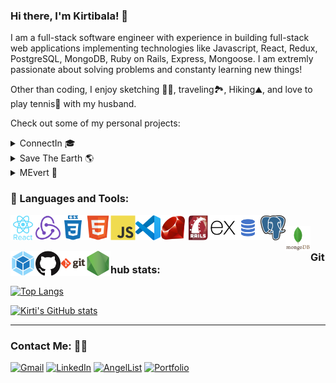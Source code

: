 ### Hi there, I'm Kirtibala! 👋

I am a full-stack software engineer with experience in building full-stack web applications implementing technologies like Javascript, React, Redux, PostgreSQL, MongoDB, Ruby on Rails, Express, Mongoose. I am extremly passionate about solving problems and constanty learning new things!

Other than coding, I enjoy sketching ✍🏼, traveling🏞, Hiking⛰, and love to play tennis🏸 with my husband.

Check out some of my personal projects:

<details>
 <summary> ConnectIn 🎓</summary>
 </br>
 <a href="https://github.com/Kirti-Harode/ConnectIn" target="_blank" title="ConnectIn">
   <img src="https://github.com/Kirti-Harode/ConnectIn/blob/main/app/assets/images/project_pic.png" width="350">
 </a>
 </br>
 
 #### Technologies Used: 
 
 ![Ruby](https://img.shields.io/badge/ruby-%23CC342D.svg?style=for-the-badge&logo=ruby&logoColor=white)
 ![Rails](https://img.shields.io/badge/rails-%23CC0000.svg?style=for-the-badge&logo=ruby-on-rails&logoColor=white)
 ![React](https://img.shields.io/badge/react-%2320232a.svg?style=for-the-badge&logo=react&logoColor=%2361DAFB)
 ![Redux](https://img.shields.io/badge/redux-%23593d88.svg?style=for-the-badge&logo=redux&logoColor=white)
 ![HTML5](https://img.shields.io/badge/html5-%23E34F26.svg?style=for-the-badge&logo=html5&logoColor=white)
 ![CSS3](https://img.shields.io/badge/css3-%231572B6.svg?style=for-the-badge&logo=css3&logoColor=white)
 ![SASS](https://img.shields.io/badge/SASS-hotpink.svg?style=for-the-badge&logo=SASS&logoColor=white)
 ![Postgres](https://img.shields.io/badge/postgres-%23316192.svg?style=for-the-badge&logo=postgresql&logoColor=white)
 ![Heroku](https://img.shields.io/badge/heroku-%23430098.svg?style=for-the-badge&logo=heroku&logoColor=white)
 ![AWS](https://img.shields.io/badge/AWS-%23FF9900.svg?style=for-the-badge&logo=amazon-aws&logoColor=white)
 ![Webpack](https://img.shields.io/badge/webpack-%238DD6F9.svg?style=for-the-badge&logo=webpack&logoColor=black)
 ![NPM](https://img.shields.io/badge/NPM-%23000000.svg?style=for-the-badge&logo=npm&logoColor=white)

</details>

<details>
 <summary font-weight='500'>Save The Earth 🌎</summary>
 </br>
 <a href="https://github.com/Kirti-Harode/SaveTheEarth" target="_blank" title="Save the Earth ">
  <img src="https://github.com/Kirti-Harode/SaveTheEarth/blob/main/images/screenShot.png" width="300">
 </a>
 </br>
 
 #### Technologies Used:
 
 ![JavaScript](https://img.shields.io/badge/javascript-%23323330.svg?style=for-the-badge&logo=javascript&logoColor=%23F7DF1E)
 ![Canvas](https://img.shields.io/badge/Canvas-F5788D.svg?style=for-the-badge&logo=html5&logoColor=white)
 ![HTML5](https://img.shields.io/badge/html5-%23E34F26.svg?style=for-the-badge&logo=html5&logoColor=white)
 ![CSS3](https://img.shields.io/badge/css3-%231572B6.svg?style=for-the-badge&logo=css3&logoColor=white)
 ![Webpack](https://img.shields.io/badge/webpack-%238DD6F9.svg?style=for-the-badge&logo=webpack&logoColor=black)
 ![NPM](https://img.shields.io/badge/NPM-%23000000.svg?style=for-the-badge&logo=npm&logoColor=white)
 
</details>

<details>
 <summary>MEvert 👯 </summary>
 </br>
 <a href="https://github.com/annkim10/mevert" target="_blank" title="Mevert">
    <img src="https://github.com/annkim10/mevert/blob/main/frontend/public/ezgif.com-gif-maker.gif" width="350">
 </a>
 </br>
 
 #### Technologies Used: 
 
 ![Mongoose](https://img.shields.io/badge/Mongoose-%234ea94b.svg?style=for-the-badge&logo=mongoose.js&logoColor=white)
 ![Express.js](https://img.shields.io/badge/express.js-%23404d59.svg?style=for-the-badge&logo=express&logoColor=%2361DAFB)
 ![React](https://img.shields.io/badge/react-%2320232a.svg?style=for-the-badge&logo=react&logoColor=%2361DAFB)
 ![NodeJS](https://img.shields.io/badge/node.js-6DA55F?style=for-the-badge&logo=node.js&logoColor=white)
 ![MongoDB](https://img.shields.io/badge/MongoDB-%234ea94b.svg?style=for-the-badge&logo=mongodb&logoColor=white)
 ![HTML5](https://img.shields.io/badge/html5-%23E34F26.svg?style=for-the-badge&logo=html5&logoColor=white)
 ![CSS3](https://img.shields.io/badge/css3-%231572B6.svg?style=for-the-badge&logo=css3&logoColor=white)
 ![Heroku](https://img.shields.io/badge/heroku-%23430098.svg?style=for-the-badge&logo=heroku&logoColor=white)
 ![NPM](https://img.shields.io/badge/NPM-%23000000.svg?style=for-the-badge&logo=npm&logoColor=white)
 
</details>


### 🧰 Languages and Tools:
<div>
  <img src="https://github.com/devicons/devicon/blob/master/icons/react/react-original-wordmark.svg" title="React" alt="React" align="left" width="40" height="40"/>&nbsp;
  <img src="https://github.com/devicons/devicon/blob/master/icons/redux/redux-original.svg" title="Redux" alt="Redux " align="left" width="40" height="40"/>&nbsp;
  <img src="https://github.com/devicons/devicon/blob/master/icons/css3/css3-plain-wordmark.svg"  title="CSS3" alt="CSS" align="left" width="40" height="40"/>&nbsp;
  <img src="https://github.com/devicons/devicon/blob/master/icons/html5/html5-original.svg" title="HTML5" alt="HTML" align="left" width="40" height="40"/>&nbsp;
  <img src="https://github.com/devicons/devicon/blob/master/icons/javascript/javascript-original.svg" title="JavaScript" align="left" alt="JavaScript" width="40" height="40"/>&nbsp;
  <img align="left" width="40" height="40"x" src="https://raw.githubusercontent.com/github/explore/80688e429a7d4ef2fca1e82350fe8e3517d3494d/topics/visual-studio-code/visual-studio-code.png" />
  <img align="left" alt="Ruby" width="40" height="40" src="https://raw.githubusercontent.com/devicons/devicon/master/icons/ruby/ruby-original.svg" />              <img align="left" alt="rails" width="40" height="40" src="https://raw.githubusercontent.com/devicons/devicon/master/icons/rails/rails-original-wordmark.svg" /> 
 <img align="left" alt="Express.js" width="40" height="40" src="https://raw.githubusercontent.com/devicons/devicon/master/icons/express/express-original.svg" />  <img align="left" alt="SQL" width="40" height="40" src="https://raw.githubusercontent.com/github/explore/80688e429a7d4ef2fca1e82350fe8e3517d3494d/topics/sql/sql.png" />
<img align="left" alt="postgreSQL" width="40" height="40"src="https://raw.githubusercontent.com/github/explore/80688e429a7d4ef2fca1e82350fe8e3517d3494d/topics/postgresql/postgresql.png" />
    <img align="left" alt="mongoDB" width="40" height="40" src="https://raw.githubusercontent.com/devicons/devicon/master/icons/mongodb/mongodb-original-wordmark.svg" />
<img align="left" alt="webpack" width="40" height="40"src="https://raw.githubusercontent.com/devicons/devicon/d00d0969292a6569d45b06d3f350f463a0107b0d/icons/webpack/webpack-original.svg" /> 
 <img align="left" alt="GitHub" width="40" height="40"src="https://raw.githubusercontent.com/github/explore/78df643247d429f6cc873026c0622819ad797942/topics/github/github.png" />
<img src="https://github.com/devicons/devicon/blob/master/icons/git/git-original-wordmark.svg" title="Git" **alt="Git" align="left" width="40" height="40"/>
<img align="left" alt="Node.js" width="40" height="40" src="https://raw.githubusercontent.com/github/explore/80688e429a7d4ef2fca1e82350fe8e3517d3494d/topics/nodejs/nodejs.png" />
<!--   <img src="https://github.com/devicons/devicon/blob/master/icons/mysql/mysql-original-wordmark.svg" title="MySQL"  alt="MySQL" align="left" width="40" height="40"/>
  <img src="https://github.com/devicons/devicon/blob/master/icons/nodejs/nodejs-original-wordmark.svg" title="NodeJS" alt="NodeJS" align="left" width="40" height="40"/>
  <img src="https://github.com/devicons/devicon/blob/master/icons/amazonwebservices/amazonwebservices-plain-wordmark.svg" title="AWS" alt="AWS" align="left" width="40" height="40"/>   -->
</div>
<br />

### Github stats:

[![Top Langs](https://github-readme-stats.vercel.app/api/top-langs/?username=kirti-harode&layout=compact&theme=buefy&langs_count=5)](https://github.com/anuraghazra/github-readme-stats) 

[![Kirti's GitHub stats](https://github-readme-stats.vercel.app/api?username=kirti-harode)](https://github.com/anuraghazra/github-readme-stats)

---

<!-- ### Contact Me: -->
<h3>Contact Me: 🙏🏻 </h3>

[![Gmail](https://img.shields.io/badge/Gmail-D14836?style=for-the-badge&logo=gmail&logoColor=white)](mailto:kikihrd20@gmail.com)
[![LinkedIn](https://img.shields.io/badge/linkedin-%230077B5.svg?style=for-the-badge&logo=linkedin&logoColor=white)](linkedin.com/in/kirti-harode-02b35b1b5)
[![AngelList](https://img.shields.io/badge/AngelList-%D14836.svg?style=for-the-badge&logo=AngelList&logoColor=white)](https://angel.co/profile/edit/overview)
[![Portfolio](https://img.shields.io/badge/Portfolio-%230077B5.svg?style=for-the-badge&logo=Portfolio&logoColor=white)](https://kirtibala-harode.netlify.app/)

<!--
**Kirti-Harode/Kirti-Harode** is a ✨ _special_ ✨ repository because its `README.md` (this file) appears on your GitHub profile.

Here are some ideas to get you started:

- 🔭 I’m currently working on ...
- 🌱 I’m currently learning ...
- 👯 I’m looking to collaborate on ...
- 🤔 I’m looking for help with ...
- 💬 Ask me about ...
- 📫 How to reach me: ...
- 😄 Pronouns: ...
- ⚡ Fun fact: ...
-->


